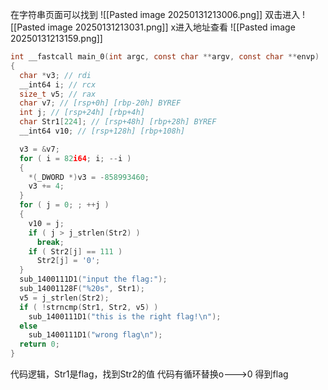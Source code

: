 在字符串页面可以找到
![[Pasted image 20250131213006.png]]
双击进入
![[Pasted image 20250131213031.png]]
x进入地址查看
![[Pasted image 20250131213159.png]]
```c
int __fastcall main_0(int argc, const char **argv, const char **envp)
{
  char *v3; // rdi
  __int64 i; // rcx
  size_t v5; // rax
  char v7; // [rsp+0h] [rbp-20h] BYREF
  int j; // [rsp+24h] [rbp+4h]
  char Str1[224]; // [rsp+48h] [rbp+28h] BYREF
  __int64 v10; // [rsp+128h] [rbp+108h]

  v3 = &v7;
  for ( i = 82i64; i; --i )
  {
    *(_DWORD *)v3 = -858993460;
    v3 += 4;
  }
  for ( j = 0; ; ++j )
  {
    v10 = j;
    if ( j > j_strlen(Str2) )
      break;
    if ( Str2[j] == 111 )
      Str2[j] = '0';
  }
  sub_1400111D1("input the flag:");
  sub_14001128F("%20s", Str1);
  v5 = j_strlen(Str2);
  if ( !strncmp(Str1, Str2, v5) )
    sub_1400111D1("this is the right flag!\n");
  else
    sub_1400111D1("wrong flag\n");
  return 0;
}
```

代码逻辑，Str1是flag，找到Str2的值
代码有循环替换o--->0
得到flag